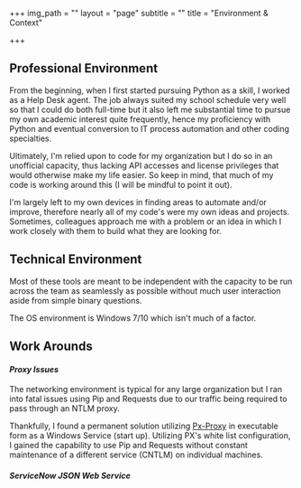 +++
img_path = ""
layout = "page"
subtitle = ""
title = "Environment & Context"

+++
## Professional Environment

From the beginning, when I first started pursuing Python as a skill, I worked as a Help Desk agent. The job always suited my school schedule very well so that I could do both full-time but it also left me substantial time to pursue my own academic interest quite frequently, hence my proficiency with Python and eventual conversion to IT process automation and other coding specialties.

Ultimately, I'm relied upon to code for my organization but I do so in an unofficial capacity, thus lacking API accesses and license privileges that would otherwise make my life easier. So keep in mind, that much of my code is working around this (I will be mindful to point it out).

I'm largely left to my own devices in finding areas to automate and/or improve, therefore nearly all of my code's were my own ideas and projects. Sometimes, colleagues approach me with a problem or an idea in which I work closely with them to build what they are looking for.

## Technical Environment

Most of these tools are meant to be independent with the capacity to be run across the team as seamlessly as possible without much user interaction aside from simple binary questions.

The OS environment is Windows 7/10 which isn't much of a factor.

## Work Arounds

#### _Proxy Issues_

The networking environment is typical for any large organization but I ran into fatal issues using Pip and Requests due to our traffic being required to pass through an NTLM proxy.

Thankfully, I found a permanent solution utilizing [Px-Proxy](https://github.com/genotrance/px "Px-Proxy") in executable form as a Windows Service (start up). Utilizing PX's white list configuration, I gained the capability to use Pip and Requests without constant maintenance of a different service (CNTLM) on individual machines.

#### _ServiceNow JSON Web Service_ 